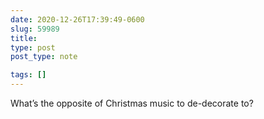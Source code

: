 ```yaml
---
date: 2020-12-26T17:39:49-0600
slug: 59989
title: 
type: post
post_type: note

tags: []
---
```

What’s the opposite of Christmas music to de-decorate to?



